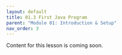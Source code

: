 ```yaml
---
layout: default
title: 01.3 First Java Program
parent: "Module 01: Introduction & Setup"
nav_order: 3
---
```


Content for this lesson is coming soon.
